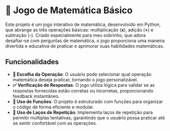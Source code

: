 # 🔢 Jogo de Matemática Básico

Este projeto é um jogo interativo de matemática, desenvolvido em Python, que abrange as três operações básicas: multiplicação (**x**), adição (**+**) e subtração (**-**). Criado especialmente para meu sobrinho, que adora desafiar-se com perguntas de matemática, o jogo proporciona uma maneira divertida e educativa de praticar e aprimorar suas habilidades matemáticas.

## Funcionalidades

- **🎯 Escolha da Operação**: O usuário pode selecionar qual operação matemática deseja praticar, tornando o jogo personalizável.
- **✅ Verificação de Respostas**: O jogo utiliza lógica para validar se as respostas fornecidas estão corretas ou incorretas, proporcionando feedback instantâneo.
- **👾 Uso de Funções**: O projeto é estruturado com funções para organizar o código de forma eficiente e modular.
- **🔁 Uso de Laços de Repetição**: Implementa laços de repetição para permitir múltiplas tentativas, garantindo que o usuário possa praticar até se sentir confortável com as operações.
